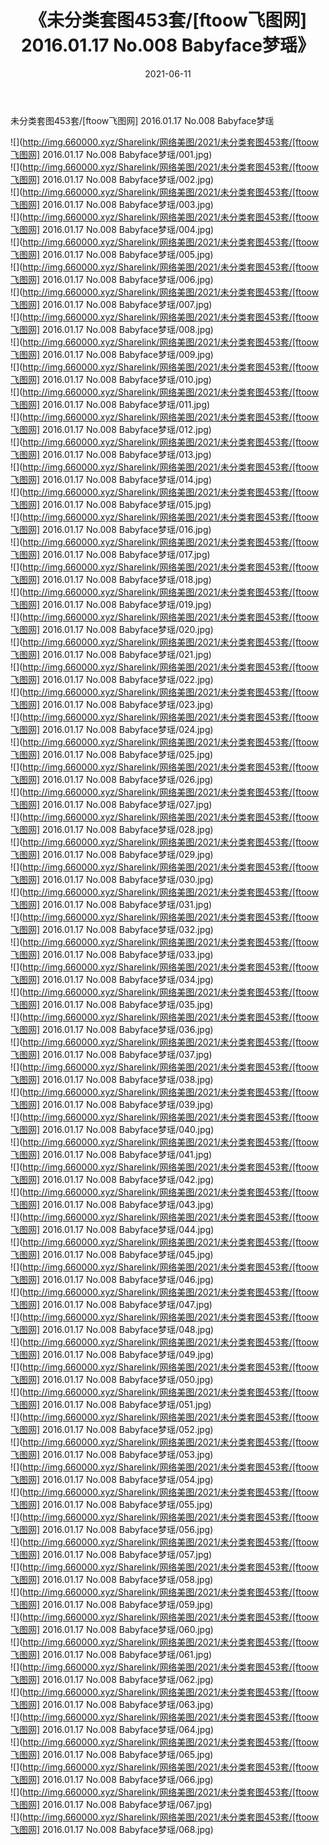 ﻿---
layout: post
title:  《未分类套图453套/[ftoow飞图网] 2016.01.17 No.008 Babyface梦瑶》
date:   2021-06-11
img: http://img.660000.xyz/Sharelink/网络美图/2021/未分类套图453套/[ftoow飞图网] 2016.01.17 No.008 Babyface梦瑶/000.jpg
categories: [美女, 清纯, 唯美]
---

未分类套图453套/[ftoow飞图网] 2016.01.17 No.008 Babyface梦瑶

 ![](http://img.660000.xyz/Sharelink/网络美图/2021/未分类套图453套/[ftoow飞图网] 2016.01.17 No.008 Babyface梦瑶/001.jpg) <br>![](http://img.660000.xyz/Sharelink/网络美图/2021/未分类套图453套/[ftoow飞图网] 2016.01.17 No.008 Babyface梦瑶/002.jpg) <br>![](http://img.660000.xyz/Sharelink/网络美图/2021/未分类套图453套/[ftoow飞图网] 2016.01.17 No.008 Babyface梦瑶/003.jpg) <br>![](http://img.660000.xyz/Sharelink/网络美图/2021/未分类套图453套/[ftoow飞图网] 2016.01.17 No.008 Babyface梦瑶/004.jpg) <br>![](http://img.660000.xyz/Sharelink/网络美图/2021/未分类套图453套/[ftoow飞图网] 2016.01.17 No.008 Babyface梦瑶/005.jpg) <br>![](http://img.660000.xyz/Sharelink/网络美图/2021/未分类套图453套/[ftoow飞图网] 2016.01.17 No.008 Babyface梦瑶/006.jpg) <br>![](http://img.660000.xyz/Sharelink/网络美图/2021/未分类套图453套/[ftoow飞图网] 2016.01.17 No.008 Babyface梦瑶/007.jpg) <br>![](http://img.660000.xyz/Sharelink/网络美图/2021/未分类套图453套/[ftoow飞图网] 2016.01.17 No.008 Babyface梦瑶/008.jpg) <br>![](http://img.660000.xyz/Sharelink/网络美图/2021/未分类套图453套/[ftoow飞图网] 2016.01.17 No.008 Babyface梦瑶/009.jpg) <br>![](http://img.660000.xyz/Sharelink/网络美图/2021/未分类套图453套/[ftoow飞图网] 2016.01.17 No.008 Babyface梦瑶/010.jpg) <br>![](http://img.660000.xyz/Sharelink/网络美图/2021/未分类套图453套/[ftoow飞图网] 2016.01.17 No.008 Babyface梦瑶/011.jpg) <br>![](http://img.660000.xyz/Sharelink/网络美图/2021/未分类套图453套/[ftoow飞图网] 2016.01.17 No.008 Babyface梦瑶/012.jpg) <br>![](http://img.660000.xyz/Sharelink/网络美图/2021/未分类套图453套/[ftoow飞图网] 2016.01.17 No.008 Babyface梦瑶/013.jpg) <br>![](http://img.660000.xyz/Sharelink/网络美图/2021/未分类套图453套/[ftoow飞图网] 2016.01.17 No.008 Babyface梦瑶/014.jpg) <br>![](http://img.660000.xyz/Sharelink/网络美图/2021/未分类套图453套/[ftoow飞图网] 2016.01.17 No.008 Babyface梦瑶/015.jpg) <br>![](http://img.660000.xyz/Sharelink/网络美图/2021/未分类套图453套/[ftoow飞图网] 2016.01.17 No.008 Babyface梦瑶/016.jpg) <br>![](http://img.660000.xyz/Sharelink/网络美图/2021/未分类套图453套/[ftoow飞图网] 2016.01.17 No.008 Babyface梦瑶/017.jpg) <br>![](http://img.660000.xyz/Sharelink/网络美图/2021/未分类套图453套/[ftoow飞图网] 2016.01.17 No.008 Babyface梦瑶/018.jpg) <br>![](http://img.660000.xyz/Sharelink/网络美图/2021/未分类套图453套/[ftoow飞图网] 2016.01.17 No.008 Babyface梦瑶/019.jpg) <br>![](http://img.660000.xyz/Sharelink/网络美图/2021/未分类套图453套/[ftoow飞图网] 2016.01.17 No.008 Babyface梦瑶/020.jpg) <br>![](http://img.660000.xyz/Sharelink/网络美图/2021/未分类套图453套/[ftoow飞图网] 2016.01.17 No.008 Babyface梦瑶/021.jpg) <br>![](http://img.660000.xyz/Sharelink/网络美图/2021/未分类套图453套/[ftoow飞图网] 2016.01.17 No.008 Babyface梦瑶/022.jpg) <br>![](http://img.660000.xyz/Sharelink/网络美图/2021/未分类套图453套/[ftoow飞图网] 2016.01.17 No.008 Babyface梦瑶/023.jpg) <br>![](http://img.660000.xyz/Sharelink/网络美图/2021/未分类套图453套/[ftoow飞图网] 2016.01.17 No.008 Babyface梦瑶/024.jpg) <br>![](http://img.660000.xyz/Sharelink/网络美图/2021/未分类套图453套/[ftoow飞图网] 2016.01.17 No.008 Babyface梦瑶/025.jpg) <br>![](http://img.660000.xyz/Sharelink/网络美图/2021/未分类套图453套/[ftoow飞图网] 2016.01.17 No.008 Babyface梦瑶/026.jpg) <br>![](http://img.660000.xyz/Sharelink/网络美图/2021/未分类套图453套/[ftoow飞图网] 2016.01.17 No.008 Babyface梦瑶/027.jpg) <br>![](http://img.660000.xyz/Sharelink/网络美图/2021/未分类套图453套/[ftoow飞图网] 2016.01.17 No.008 Babyface梦瑶/028.jpg) <br>![](http://img.660000.xyz/Sharelink/网络美图/2021/未分类套图453套/[ftoow飞图网] 2016.01.17 No.008 Babyface梦瑶/029.jpg) <br>![](http://img.660000.xyz/Sharelink/网络美图/2021/未分类套图453套/[ftoow飞图网] 2016.01.17 No.008 Babyface梦瑶/030.jpg) <br>![](http://img.660000.xyz/Sharelink/网络美图/2021/未分类套图453套/[ftoow飞图网] 2016.01.17 No.008 Babyface梦瑶/031.jpg) <br>![](http://img.660000.xyz/Sharelink/网络美图/2021/未分类套图453套/[ftoow飞图网] 2016.01.17 No.008 Babyface梦瑶/032.jpg) <br>![](http://img.660000.xyz/Sharelink/网络美图/2021/未分类套图453套/[ftoow飞图网] 2016.01.17 No.008 Babyface梦瑶/033.jpg) <br>![](http://img.660000.xyz/Sharelink/网络美图/2021/未分类套图453套/[ftoow飞图网] 2016.01.17 No.008 Babyface梦瑶/034.jpg) <br>![](http://img.660000.xyz/Sharelink/网络美图/2021/未分类套图453套/[ftoow飞图网] 2016.01.17 No.008 Babyface梦瑶/035.jpg) <br>![](http://img.660000.xyz/Sharelink/网络美图/2021/未分类套图453套/[ftoow飞图网] 2016.01.17 No.008 Babyface梦瑶/036.jpg) <br>![](http://img.660000.xyz/Sharelink/网络美图/2021/未分类套图453套/[ftoow飞图网] 2016.01.17 No.008 Babyface梦瑶/037.jpg) <br>![](http://img.660000.xyz/Sharelink/网络美图/2021/未分类套图453套/[ftoow飞图网] 2016.01.17 No.008 Babyface梦瑶/038.jpg) <br>![](http://img.660000.xyz/Sharelink/网络美图/2021/未分类套图453套/[ftoow飞图网] 2016.01.17 No.008 Babyface梦瑶/039.jpg) <br>![](http://img.660000.xyz/Sharelink/网络美图/2021/未分类套图453套/[ftoow飞图网] 2016.01.17 No.008 Babyface梦瑶/040.jpg) <br>![](http://img.660000.xyz/Sharelink/网络美图/2021/未分类套图453套/[ftoow飞图网] 2016.01.17 No.008 Babyface梦瑶/041.jpg) <br>![](http://img.660000.xyz/Sharelink/网络美图/2021/未分类套图453套/[ftoow飞图网] 2016.01.17 No.008 Babyface梦瑶/042.jpg) <br>![](http://img.660000.xyz/Sharelink/网络美图/2021/未分类套图453套/[ftoow飞图网] 2016.01.17 No.008 Babyface梦瑶/043.jpg) <br>![](http://img.660000.xyz/Sharelink/网络美图/2021/未分类套图453套/[ftoow飞图网] 2016.01.17 No.008 Babyface梦瑶/044.jpg) <br>![](http://img.660000.xyz/Sharelink/网络美图/2021/未分类套图453套/[ftoow飞图网] 2016.01.17 No.008 Babyface梦瑶/045.jpg) <br>![](http://img.660000.xyz/Sharelink/网络美图/2021/未分类套图453套/[ftoow飞图网] 2016.01.17 No.008 Babyface梦瑶/046.jpg) <br>![](http://img.660000.xyz/Sharelink/网络美图/2021/未分类套图453套/[ftoow飞图网] 2016.01.17 No.008 Babyface梦瑶/047.jpg) <br>![](http://img.660000.xyz/Sharelink/网络美图/2021/未分类套图453套/[ftoow飞图网] 2016.01.17 No.008 Babyface梦瑶/048.jpg) <br>![](http://img.660000.xyz/Sharelink/网络美图/2021/未分类套图453套/[ftoow飞图网] 2016.01.17 No.008 Babyface梦瑶/049.jpg) <br>![](http://img.660000.xyz/Sharelink/网络美图/2021/未分类套图453套/[ftoow飞图网] 2016.01.17 No.008 Babyface梦瑶/050.jpg) <br>![](http://img.660000.xyz/Sharelink/网络美图/2021/未分类套图453套/[ftoow飞图网] 2016.01.17 No.008 Babyface梦瑶/051.jpg) <br>![](http://img.660000.xyz/Sharelink/网络美图/2021/未分类套图453套/[ftoow飞图网] 2016.01.17 No.008 Babyface梦瑶/052.jpg) <br>![](http://img.660000.xyz/Sharelink/网络美图/2021/未分类套图453套/[ftoow飞图网] 2016.01.17 No.008 Babyface梦瑶/053.jpg) <br>![](http://img.660000.xyz/Sharelink/网络美图/2021/未分类套图453套/[ftoow飞图网] 2016.01.17 No.008 Babyface梦瑶/054.jpg) <br>![](http://img.660000.xyz/Sharelink/网络美图/2021/未分类套图453套/[ftoow飞图网] 2016.01.17 No.008 Babyface梦瑶/055.jpg) <br>![](http://img.660000.xyz/Sharelink/网络美图/2021/未分类套图453套/[ftoow飞图网] 2016.01.17 No.008 Babyface梦瑶/056.jpg) <br>![](http://img.660000.xyz/Sharelink/网络美图/2021/未分类套图453套/[ftoow飞图网] 2016.01.17 No.008 Babyface梦瑶/057.jpg) <br>![](http://img.660000.xyz/Sharelink/网络美图/2021/未分类套图453套/[ftoow飞图网] 2016.01.17 No.008 Babyface梦瑶/058.jpg) <br>![](http://img.660000.xyz/Sharelink/网络美图/2021/未分类套图453套/[ftoow飞图网] 2016.01.17 No.008 Babyface梦瑶/059.jpg) <br>![](http://img.660000.xyz/Sharelink/网络美图/2021/未分类套图453套/[ftoow飞图网] 2016.01.17 No.008 Babyface梦瑶/060.jpg) <br>![](http://img.660000.xyz/Sharelink/网络美图/2021/未分类套图453套/[ftoow飞图网] 2016.01.17 No.008 Babyface梦瑶/061.jpg) <br>![](http://img.660000.xyz/Sharelink/网络美图/2021/未分类套图453套/[ftoow飞图网] 2016.01.17 No.008 Babyface梦瑶/062.jpg) <br>![](http://img.660000.xyz/Sharelink/网络美图/2021/未分类套图453套/[ftoow飞图网] 2016.01.17 No.008 Babyface梦瑶/063.jpg) <br>![](http://img.660000.xyz/Sharelink/网络美图/2021/未分类套图453套/[ftoow飞图网] 2016.01.17 No.008 Babyface梦瑶/064.jpg) <br>![](http://img.660000.xyz/Sharelink/网络美图/2021/未分类套图453套/[ftoow飞图网] 2016.01.17 No.008 Babyface梦瑶/065.jpg) <br>![](http://img.660000.xyz/Sharelink/网络美图/2021/未分类套图453套/[ftoow飞图网] 2016.01.17 No.008 Babyface梦瑶/066.jpg) <br>![](http://img.660000.xyz/Sharelink/网络美图/2021/未分类套图453套/[ftoow飞图网] 2016.01.17 No.008 Babyface梦瑶/067.jpg) <br>![](http://img.660000.xyz/Sharelink/网络美图/2021/未分类套图453套/[ftoow飞图网] 2016.01.17 No.008 Babyface梦瑶/068.jpg) <br>